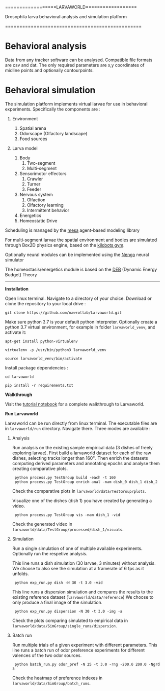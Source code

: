==================LARVAWORLD==================

Drosophila larva behavioral analysis and simulation platform

================================================

Behavioral analysis
===================
Data from any tracker software can be analysed. Compatible file formats are csv and dat. 
The only required parameters are x,y coordinates of midline points and optionally contourpoints.

Behavioral simulation
=====================
The simulation platform implements virtual larvae for use in behavioral experiments. 
Specifically the components are :
1. Environment
    1. Spatial arena
    2. Odorscape (Olfactory landscape)
    3. Food sources

2. Larva model
    1. Body
        1. Two-segment
        2. Multi-segment
    2. Sensorimotor effectors
        1. Crawler
        2. Turner
        3. Feeder
    3. Nervous system
        1. Olfaction
        2. Olfactory learning
        3. Intermittent behavior
    4. Energetics
    5. Homeostatic Drive

Scheduling is managed by the [mesa](https://mesa.readthedocs.io/en/master/) agent-based modeling library

For multi-segment larvae the spatial environment and bodies are simulated through Box2D physics engine, 
based on the [kilobots gym](https://github.com/gregorgebhardt/gym-kilobots).

Optionally neural modules can be implemented using the [Nengo](https://www.nengo.ai/) neural simulator

The homeostasis/energetics module is based on the [DEB](http://www.debtheory.org/wiki/index.php?title=Main_Page) (Dynamic Energy Budget) Theory

-----------------------------------------------------------------------------------------------------------------

**Installation**

Open linux terminal.
Navigate to a directory of your choice.
Download or clone the repository to your local drive :

    git clone https://github.com/nawrotlab/Larvaworld.git

Make sure python 3.7 is your default python interpreter.
Optionally create a python 3.7 virtual environment, for example in folder `larvaworld_venv`, and activate it:

    apt-get install python-virtualenv

    virtualenv -p /usr/bin/python3 larvaworld_venv

    source larvaworld_venv/bin/activate


Install package dependencies :

    cd larvaworld

    pip install -r requirements.txt
    

**Walkthrough**

Visit the [tutorial notebook](tutorial/walkthrough.ipynb) for a complete walkthrough to Larvaworld.

**Run Larvaworld**

Larvaworld can be run directly from linux terminal.
The executable files are in `larvaworld/run` directory. Navigate there.
Three modes are available :

1. Analysis 

    Run analysis on the existing sample empirical data (3 dishes of freely exploring larvae).
    First build a larvaworld dataset for each of the raw dishes, selecting tracks longer than 160''.
    Then enrich the datasets computing derived parameters and annotating epochs and analyse them creating comparative plots.
    
        python process.py TestGroup build -each -t 160
        python process.py TestGroup enrich anal -nam dish_0 dish_1 dish_2
        
    Check the comparative plots in `larvaworld/data/TestGroup/plots`.

    Visualize one of the dishes (dish 1) you have created by generating a video.

        python process.py TestGroup vis -nam dish_1 -vid
    
    Check the generated video in `larvaworld/data/TestGroup/processed/dish_1/visuals`.

2. Simulation

    Run a single simulation of one of multiple available experiments. 
    Optionally run the respetive analysis.
   
    This line runs a dish simulation (30 larvae, 3 minutes) without analysis. 
    We choose to also see the simulation at a framerate of 6 fps as it unfolds.
    
        python exp_run.py dish -N 30 -t 3.0 -vid
    
    This line runs a dispersion simulation and compares the results to the existing reference dataset (`larvaworld/data/reference`)
    We choose to only produce a final image of the simulation.
    
        python exp_run.py dispersion -N 30 -t 3.0 -img -a
        
    Check the plots comparing simulated to empirical data in `larvaworld/data/SimGroup/single_runs/dispersion`.
    
3. Batch run

    Run multiple trials of a given experiment with different parameters.
    This line runs a batch run of odor preference experiments for different valences of the two odor sources.
    
        python batch_run.py odor_pref -N 25 -t 3.0 -rng -200.0 200.0 -Ngrd 5
        
    Check the heatmap of preference indexes in `larvaworld/data/SimGroup/batch_runs`.
